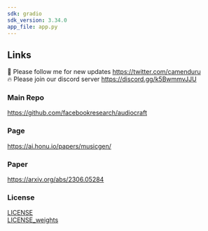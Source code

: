 ```yaml
---
sdk: gradio
sdk_version: 3.34.0
app_file: app.py
---
```


## Links

🐣 Please follow me for new updates https://twitter.com/camenduru <br />
🔥 Please join our discord server https://discord.gg/k5BwmmvJJU

### Main Repo
https://github.com/facebookresearch/audiocraft

### Page
https://ai.honu.io/papers/musicgen/

### Paper
https://arxiv.org/abs/2306.05284

### License
[LICENSE](LICENSE) <br />
[LICENSE_weights](LICENSE_weights)
